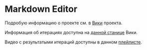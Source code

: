 # Markdown Editor

Подробую информацию о проекте см. в [Вики](https://github.com/po4yka/markdown-editor/wiki) проекта.

Информация об итерациях доступна на [данной станице](https://github.com/po4yka/markdown-editor/wiki/%D0%98%D1%82%D0%B5%D1%80%D0%B0%D1%86%D0%B8%D0%B8) Вики.

Видео с результатыми итераций доступны в данном [плейлисте](https://www.youtube.com/playlist?list=PLTWigsaLNo2M9swdFNjF6B-Qu121ygdpR).
